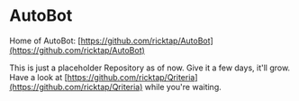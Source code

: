 # AutoBot

Home of AutoBot:
[https://github.com/ricktap/AutoBot](https://github.com/ricktap/AutoBot)

This is just a placeholder Repository as of now. Give it a few days, it'll grow. Have a look at [https://github.com/ricktap/Qriteria](https://github.com/ricktap/Qriteria) while you're waiting.


